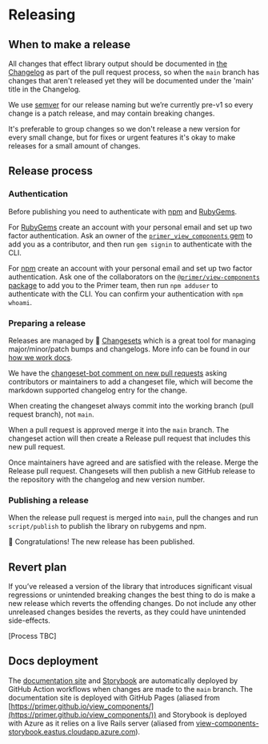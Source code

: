 # Releasing

## When to make a release

All changes that effect library output should be documented in [the Changelog](https://github.com/primer/view_components/blob/main/CHANGELOG.md) as part of the pull request process, so when the `main` branch has changes that aren't released yet they will be documented under the 'main' title in the Changelog.

We use [semver](https://semver.org/) for our release naming but we’re currently pre-v1 so every change is a patch release, and may contain breaking changes.

It's preferable to group changes so we don't release a new version for every small change, but for fixes or urgent features it's okay to make releases for a small amount of changes.

## Release process

### Authentication

Before publishing you need to authenticate with [npm](https://www.npmjs.com/) and [RubyGems](https://rubygems.org/).

For [RubyGems](https://rubygems.org/) create an account with your personal email and set up two factor authentication. Ask an owner of the [`primer_view_components` gem](https://rubygems.org/gems/primer_view_components) to add you as a contributor, and then run `gem signin` to authenticate with the CLI.

For [npm](https://www.npmjs.com/) create an account with your personal email and set up two factor authentication. Ask one of the collaborators on the [`@primer/view-components` package](https://www.npmjs.com/package/@primer/view-components) to add you to the Primer team, then run `npm adduser` to authenticate with the CLI. You can confirm your authentication with `npm whoami`.

### Preparing a release

Releases are managed by 🦋 [Changesets](https://github.com/atlassian/changesets#documentation) which is a great tool for managing major/minor/patch bumps and changelogs. More info can be found in our [how we work docs](https://github.com/github/design-infrastructure/blob/main/how-we-work/engineering/changesets.md#using-changesets-to-prepare-and-publish-a-release).

We have the [changeset-bot comment on new pull requests](https://github.com/changesets/bot#readme) asking contributors or maintainers to add a changeset file, which will become the markdown supported changelog entry for the change.

When creating the changeset always commit into the working branch (pull request branch), not `main`.

When a pull request is approved merge it into the `main` branch. The changeset action will then create a Release pull request that includes this new pull request.

Once maintainers have agreed and are satisfied with the release. Merge the Release pull request. Changesets will then publish a new GitHub release to the repository with the changelog and new version number.

### Publishing a release

When the release pull request is merged into `main`, pull the changes and run `script/publish` to publish the library on rubygems and npm.

🎉 Congratulations! The new release has been published.

## Revert plan

If you’ve released a version of the library that introduces significant visual regressions or unintended breaking changes the best thing to do is make a new release which reverts the offending changes. Do not include any other unreleased changes besides the reverts, as they could have unintended side-effects.

[Process TBC]

## Docs deployment

The [documentation site](https://primer.style/view-components) and [Storybook](https://primer.style/view-components/stories) are automatically deployed by GitHub Action workflows when changes are made to the `main` branch. The documentation site is deployed with GitHub Pages (aliased from [https://primer.github.io/view_components/](https://primer.github.io/view_components/)) and Storybook is deployed with Azure as it relies on a live Rails server (aliased from [view-components-storybook.eastus.cloudapp.azure.com](https://view-components-storybook.eastus.cloudapp.azure.com)).
